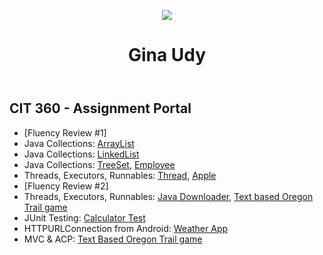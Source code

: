 <!DOCTYPE html>
<html lang="en-US">
  <head>
    <meta charset="utf-8">
    <title> Gina Udy - BYU-I Online Course Portfolio</title>
    <meta name="description" content="BYU-I Online Course Portfolio page for Gina Udy">
    <meta name="viewport" content="width=device-width, initial-scale=1">
    <link rel="stylesheet" href="styles/normalize.css">
    <link rel="stylesheet" href="styles/main.css">
    <script src="scripts/modernizr-custom.js"></script>
  </head>
  <body>
    <header>
        <p><img src="alt="My Profile Picture"></p>
        <h1>Gina Udy</h1>
    </header>
    <nav>
        <!-- insert main menu here -->
    </nav>
    <main>
        <h2>CIT 360 - Assignment Portal</h2>
            <ul>
                <li>[Fluency Review #1]</li>
                <li>Java Collections: <a href="src/cit/pkg360/ArrayListDemo.java">ArrayList</a></li>
                <li>Java Collections: <a href="src/cit/pkg360/LinkedListDemo.java">LinkedList</a></li>
                <li>Java Collections: <a href="src/cit/pkg360/TreeSetDemo.java">TreeSet</a>, <a href="src/cit/pkg360/Employee.java">Employee</a></li>
                <li>Threads, Executors, Runnables: <a href="src/cit/pkg360/ThreadDemo.java">Thread</a>, <a href="src/cit/pkg360/Apple.java">Apple</a></li>
                <li>[Fluency Review #2]</li>
                <li>Threads, Executors, Runnables: <a href="JavaDownloader/src/javadownloader/Main.java">Java Downloader</a>, <a href="OregonTrail.java">Text based Oregon Trail game</a></li>
                <li>JUnit Testing: <a href="JUnit/test/junit/CalculatorTest.java">Calculator Test</a></li>
                <li>HTTPURLConnection from Android: <a href="https://github.com/Quibilan-Jason/WeatherApp2.git">Weather App</a></li>
                <li>MVC & ACP: <a href="OregonTrail.java">Text Based Oregon Trail game</a></li>
                <!--<li>[More New Stuff]</li>
                <li>Hibernate: <a href="Hibernate/src/crud/Create.java">Create</a>,
                               <a href="Hibernate/src/crud/Read.java">Read</a>,
                               <a href="Hibernate/src/crud/Update.java">Update</a>,
                               <a href="Hibernate/src/crud/Delete.java">Delete</a></li>
                <li>Servlets: <a href="Servlet/src/infoProcess.java">Registration Form</a></li>
                
                <li>QCJSON & JSON: <a href="JSON/src/json/jsonDemo.java">JSON demo</a></li>
                <li>[Week 10 Stuff]</li>
                <li>Use Case: <a href="Use Case/Use case diagrams.pptx">Use Case Diagram PowerPoint</a>,
                              <a href="Use Case/use case document.docx">Use Case Document</a>,
                              <a href="Use Case/State Diagrams.docx">State Diagrams</a>,
                              <a href="Use Case/System Level Tests.docx">System Level Tests</a>,
                              <a href="Use Case/Sequence Diagrams.docx">Sequence Diagrams</a></li>
                <li>Threads, Executors, Runnables: <a href="Threads, Executors, Runnables/src/demo/TREhandlers.java">Thread Pool demo</a></li>
                <li>Application Controller Pattern: <a href="Application Controller Pattern/src/simpleMathDemo/runACP.java">Simple Math demo</a></li>
                <li>HTTPURLConnection: <a href="HttpURLConnection/src/demo/websearch.java">HTTPURLConnection demo</a></li>
           </ul>-->
    </main>
    <footer>
        <p>@ 2018 - Jason Quibilan - Location: Arizona - <a href="http://www.byui.edu/online">BYU-I Online Learning</a></p>
    </footer>
  </body>
</html>

